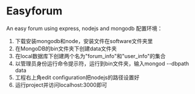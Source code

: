 # Easyforum
An easy forum using express, nodejs and mongodb
配置环境：
1. 下载安装mongodb和node，安装文件在software文件夹里
2. 在MongoDB的bin文件夹下创建data文件夹
3. 在local数据库下创建两个名为"forum_info"和"user_info"的集合
4. 以管理员身份运行命令提示符，运行到bin文件夹，输入mongod --dbpath data
5. 工程右上角edit configuration把nodejs的路径设置好
6. 运行project并访问localhost:3000即可
